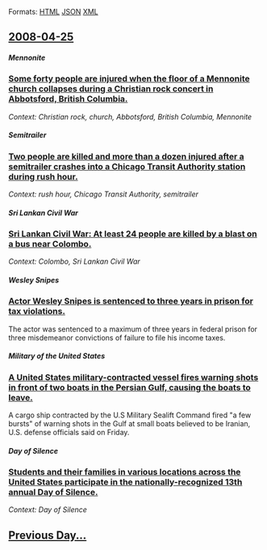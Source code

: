 
Formats: [HTML](2008/04/25/index.html)  [JSON](2008/04/25/index.json)  [XML](2008/04/25/index.xml)  

## [2008-04-25](/news/2008/04/25/index.md)

##### Mennonite
### [ Some forty people are injured when the floor of a Mennonite church collapses during a Christian rock concert in Abbotsford, British Columbia. ](/news/2008/04/25/some-forty-people-are-injured-when-the-floor-of-a-mennonite-church-collapses-during-a-christian-rock-concert-in-abbotsford-british-columbi.md)
_Context: Christian rock, church, Abbotsford, British Columbia, Mennonite_

##### Semitrailer
### [ Two people are killed and more than a dozen injured after a semitrailer crashes into a Chicago Transit Authority station during rush hour. ](/news/2008/04/25/two-people-are-killed-and-more-than-a-dozen-injured-after-a-semitrailer-crashes-into-a-chicago-transit-authority-station-during-rush-hour.md)
_Context: rush hour, Chicago Transit Authority, semitrailer_

##### Sri Lankan Civil War
### [ Sri Lankan Civil War: At least 24 people are killed by a blast on a bus near Colombo. ](/news/2008/04/25/sri-lankan-civil-war-at-least-24-people-are-killed-by-a-blast-on-a-bus-near-colombo.md)
_Context: Colombo, Sri Lankan Civil War_

##### Wesley Snipes
### [ Actor Wesley Snipes is sentenced to three years in prison for tax violations. ](/news/2008/04/25/actor-wesley-snipes-is-sentenced-to-three-years-in-prison-for-tax-violations.md)
The actor was sentenced to a maximum of three years in federal prison for three misdemeanor convictions of failure to file his income taxes.

##### Military of the United States
### [ A United States military-contracted vessel fires warning shots in front of two boats in the Persian Gulf, causing the boats to leave. ](/news/2008/04/25/a-united-states-military-contracted-vessel-fires-warning-shots-in-front-of-two-boats-in-the-persian-gulf-causing-the-boats-to-leave.md)
A cargo ship contracted by the U.S Military Sealift Command fired &quot;a few bursts&quot; of warning shots in the Gulf at small boats believed to be Iranian, U.S. defense officials said on Friday. 

##### Day of Silence
### [ Students and their families in various locations across the United States participate in the nationally-recognized 13th annual Day of Silence. ](/news/2008/04/25/students-and-their-families-in-various-locations-across-the-united-states-participate-in-the-nationally-recognized-13th-annual-day-of-silen.md)
_Context: Day of Silence_

## [Previous Day...](/news/2008/04/24/index.md)

